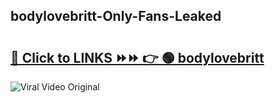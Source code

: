 
 ## bodylovebritt-Only-Fans-Leaked

# <h2><a href="https://clipsfans.com/bodylovebritt&ref=git">🔗 Click to LINKS ⏩⏩ 👉 🟢 bodylovebritt </a></h2>

<a href="https://clipsfans.com/bodylovebritt&ref=git" rel="nofollow" data-target="animated-image.originalLink"><img src="https://i.ibb.co.com/xMMVF88/686577567.gif" alt="Viral Video Original" style="max-width: 100%; display: inline-block;" data-target="animated-image.originalImage"></a>
